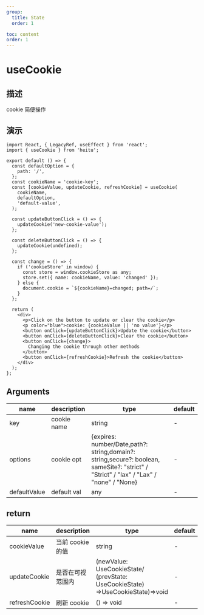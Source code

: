 ```yaml
---
group:
  title: State
  order: 1

toc: content
order: 1
---
```


# useCookie

## 描述

cookie 简便操作

## 演示

```tsx
import React, { LegacyRef, useEffect } from 'react';
import { useCookie } from 'heitu';

export default () => {
  const defaultOption = {
    path: '/',
  };
  const cookieName = 'cookie-key';
  const [cookieValue, updateCookie, refreshCookie] = useCookie(
    cookieName,
    defaultOption,
    'default-value',
  );

  const updateButtonClick = () => {
    updateCookie('new-cookie-value');
  };

  const deleteButtonClick = () => {
    updateCookie(undefined);
  };

  const change = () => {
    if ('cookieStore' in window) {
      const store = window.cookieStore as any;
      store.set({ name: cookieName, value: 'changed' });
    } else {
      document.cookie = `${cookieName}=changed; path=/`;
    }
  };

  return (
    <div>
      <p>Click on the button to update or clear the cookie</p>
      <p color="blue">cookie: {cookieValue || 'no value'}</p>
      <button onClick={updateButtonClick}>Update the cookie</button>
      <button onClick={deleteButtonClick}>Clear the cookie</button>
      <button onClick={change}>
        Changing the cookie through other methods
      </button>
      <button onClick={refreshCookie}>Refresh the cookie</button>
    </div>
  );
};
```

## Arguments

| name         | description | type                                                                                                                                   | default |
| ------------ | ----------- | -------------------------------------------------------------------------------------------------------------------------------------- | ------- |
| key          | cookie name | string                                                                                                                                 | -       |
| options      | cookie opt  | {expires: number/Date,path?: string,domain?: string,secure?: boolean, sameSite?: "strict" / "Strict" / "lax" / "Lax" / "none" / "None} | -       |
| defaultValue | default val | any                                                                                                                                    | -       |

## return

| name          | description      | type                                                                           | default |
| ------------- | ---------------- | ------------------------------------------------------------------------------ | ------- |
| cookieValue   | 当前 cookie 的值 | string                                                                         | -       |
| updateCookie  | 是否在可视范围内 | (newValue: UseCookieState/ (prevState: UseCookieState) =>UseCookieState)=>void | -       |
| refreshCookie | 刷新 cookie      | () => void                                                                     | -       |
